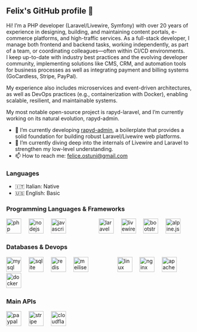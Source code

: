 ## Felix's GitHub profile 👋

Hi! I’m a PHP developer (Laravel/Livewire, Symfony) with over 20 years of experience in designing, building, and maintaining content portals, e-commerce platforms, and high-traffic services. As a full-stack developer, I manage both frontend and backend tasks, working independently, as part of a team, or coordinating colleagues—often within CI/CD environments.  
I keep up-to-date with industry best practices and the evolving developer community, implementing solutions like CMS, CRM, and automation tools for business processes as well as integrating payment and billing systems (GoCardless, Stripe, PayPal).

My experience also includes microservices and event-driven architectures, as well as DevOps practices (e.g., containerization with Docker), enabling scalable, resilient, and maintainable systems.

My most notable open-source project is rapyd-laravel, and I’m currently working on its natural evolution, rapyd-admin.
 

- 🔭 I’m currently developing [rapyd-admin](https://github.com/zofe/rapyd-admin), a boilerplate that provides a solid foundation for building robust Laravel/Livewire web platforms.
- 🌱 I’m currently diving deep into the internals of Livewire and Laravel to strengthen my low-level understanding.
- 📫 How to reach me: felice.ostuni@gmail.com



 ### Languages 
 
 - 🇮🇹 Italian: Native
 - 🇺🇸 English: Basic


### Programming Languages & Frameworks

<div align="left">
 
  <img src="https://cdn.jsdelivr.net/gh/devicons/devicon/icons/php/php-original.svg" height="40" alt="php logo"  />
  <img width="12" />
  <img src="https://cdn.jsdelivr.net/gh/devicons/devicon/icons/nodejs/nodejs-original.svg" height="40" alt="nodejs logo"  />
  <img width="12" />
  <img src="https://cdn.jsdelivr.net/gh/devicons/devicon/icons/javascript/javascript-original.svg" height="40" alt="javascript logo"  />

  <img width="80" />
  
  <img src="https://cdn.simpleicons.org/laravel/FF2D20" height="40" alt="laravel logo"  />
  <img width="12" />
  <img src="https://cdn.simpleicons.org/livewire?viewbox=auto" height="40" alt="livewire logo"  />
  <img width="12" />
  <img src="https://cdn.simpleicons.org/bootstrap/7952B3" height="40" alt="bootstrap logo"  />
  <img width="12" />
  <img src="https://cdn.simpleicons.org/alpine.js?viewbox=auto" height="40" alt="alpine.js logo"  />
</div>


### Databases & Devops

<div align="left">
 
  <img src="https://cdn.simpleicons.org/mysql/4479A1" height="40" alt="mysql logo"  />
  <img width="12" />
  <img src="https://cdn.jsdelivr.net/gh/devicons/devicon/icons/sqlite/sqlite-original.svg" height="40" alt="sqlite logo"  />
  <img width="12" />
  <img src="https://cdn.jsdelivr.net/gh/devicons/devicon/icons/redis/redis-original.svg" height="40" alt="redis logo"  />
  <img width="12" />
  <img src="https://cdn.simpleicons.org/meilisearch/ffd95e" height="40" alt="meilisearch logo"  />


  <img width="70" />
  
  <img src="https://cdn.jsdelivr.net/gh/devicons/devicon/icons/linux/linux-original.svg" height="40" alt="linux logo"  />
  <img width="12" />
  <img src="https://cdn.jsdelivr.net/gh/devicons/devicon/icons/nginx/nginx-original.svg" height="40" alt="nginx logo"  />
  <img width="12" />
  <img src="https://cdn.jsdelivr.net/gh/devicons/devicon/icons/apache/apache-original.svg" height="40" alt="apache logo"  />
  <img width="12" />
  <img src="https://cdn.simpleicons.org/docker/2496ED" height="40" alt="docker logo"  />
  <img width="12" />

<!--
  <img src="https://cdn.jsdelivr.net/gh/devicons/devicon/icons/ansible/ansible-original.svg" height="40" alt="ansible logo"  />
  <img width="12" />
  <img src="https://skillicons.dev/icons?i=aws" height="40" alt="amazonwebservices logo"  />
  <img width="12" />
  <img src="https://skillicons.dev/icons?i=gcp" height="40" alt="googlecloud logo"  />
  <img width="12" />
  <img src="https://cdn.simpleicons.org/cloudflare/F38020" height="40" alt="cloudflare logo"  /> -->

</div>


### Main APIs

<div align="left"> 
  <img src="https://cdn.simpleicons.org/paypal/00457C" height="40" alt="paypal logo"  />
  <img width="12" />
  <img src="https://cdn.simpleicons.org/stripe/635bff" height="40" alt="stripe logo"  />
  <img width="12" />
  <img src="https://cdn.simpleicons.org/cloudflare/F38020" height="40" alt="cloudflare logo"  />
 
</div>

